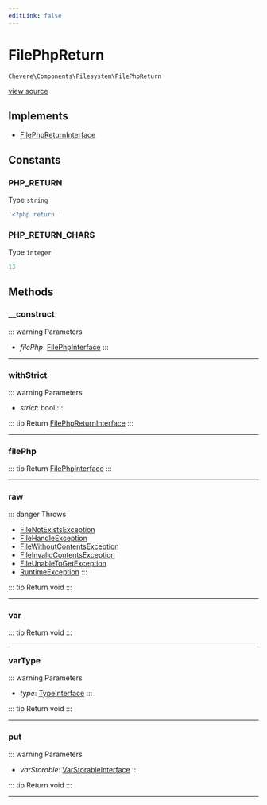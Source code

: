 ```yaml
---
editLink: false
---
```


# FilePhpReturn

`Chevere\Components\Filesystem\FilePhpReturn`

[view source](https://github.com/chevere/chevere/blob/master/src/Chevere/Components/Filesystem/FilePhpReturn.php)

## Implements

- [FilePhpReturnInterface](../../Interfaces/Filesystem/FilePhpReturnInterface.md)

## Constants

### PHP_RETURN

Type `string`

```php
'<?php return '
```

### PHP_RETURN_CHARS

Type `integer`

```php
13
```

## Methods

### __construct

::: warning Parameters
- *filePhp*: [FilePhpInterface](../../Interfaces/Filesystem/FilePhpInterface.md)
:::

---

### withStrict

::: warning Parameters
- *strict*: bool
:::

::: tip Return
[FilePhpReturnInterface](../../Interfaces/Filesystem/FilePhpReturnInterface.md)
:::

---

### filePhp

::: tip Return
[FilePhpInterface](../../Interfaces/Filesystem/FilePhpInterface.md)
:::

---

### raw

::: danger Throws
- [FileNotExistsException](../../Exceptions/Filesystem/FileNotExistsException.md) 
- [FileHandleException](../../Exceptions/Filesystem/FileHandleException.md) 
- [FileWithoutContentsException](../../Exceptions/Filesystem/FileWithoutContentsException.md) 
- [FileInvalidContentsException](../../Exceptions/Filesystem/FileInvalidContentsException.md) 
- [FileUnableToGetException](../../Exceptions/Filesystem/FileUnableToGetException.md) 
- [RuntimeException](../../Exceptions/Core/RuntimeException.md) 
:::

::: tip Return
void
:::

---

### var

::: tip Return
void
:::

---

### varType

::: warning Parameters
- *type*: [TypeInterface](../../Interfaces/Type/TypeInterface.md)
:::

::: tip Return
void
:::

---

### put

::: warning Parameters
- *varStorable*: [VarStorableInterface](../../Interfaces/VarStorable/VarStorableInterface.md)
:::

::: tip Return
void
:::

---
